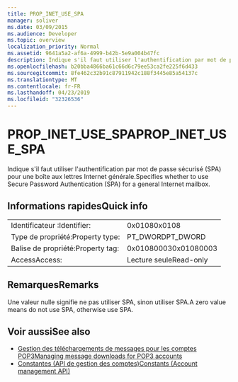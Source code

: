```yaml
---
title: PROP_INET_USE_SPA
manager: soliver
ms.date: 03/09/2015
ms.audience: Developer
ms.topic: overview
localization_priority: Normal
ms.assetid: 9641a5a2-af6a-4999-b42b-5e9a004b47fc
description: Indique s'il faut utiliser l'authentification par mot de passe sécurisé (SPA) pour une boîte aux lettres Internet générale.
ms.openlocfilehash: b20bba4866ba61c66d6c79ee53ca2fe225f6d433
ms.sourcegitcommit: 8fe462c32b91c87911942c188f3445e85a54137c
ms.translationtype: MT
ms.contentlocale: fr-FR
ms.lasthandoff: 04/23/2019
ms.locfileid: "32326536"
---
```

# <a name="propinetusespa"></a><span data-ttu-id="59208-103">PROP_INET_USE_SPA</span><span class="sxs-lookup"><span data-stu-id="59208-103">PROP_INET_USE_SPA</span></span>

<span data-ttu-id="59208-104">Indique s'il faut utiliser l'authentification par mot de passe sécurisé (SPA) pour une boîte aux lettres Internet générale.</span><span class="sxs-lookup"><span data-stu-id="59208-104">Specifies whether to use Secure Password Authentication (SPA) for a general Internet mailbox.</span></span>
  
## <a name="quick-info"></a><span data-ttu-id="59208-105">Informations rapides</span><span class="sxs-lookup"><span data-stu-id="59208-105">Quick info</span></span>

|||
|:-----|:-----|
|<span data-ttu-id="59208-106">Identificateur :</span><span class="sxs-lookup"><span data-stu-id="59208-106">Identifier:</span></span>  <br/> |<span data-ttu-id="59208-107">0x0108</span><span class="sxs-lookup"><span data-stu-id="59208-107">0x0108</span></span>  <br/> |
|<span data-ttu-id="59208-108">Type de propriété:</span><span class="sxs-lookup"><span data-stu-id="59208-108">Property type:</span></span>  <br/> |<span data-ttu-id="59208-109">PT_DWORD</span><span class="sxs-lookup"><span data-stu-id="59208-109">PT_DWORD</span></span>  <br/> |
|<span data-ttu-id="59208-110">Balise de propriété:</span><span class="sxs-lookup"><span data-stu-id="59208-110">Property tag:</span></span>  <br/> |<span data-ttu-id="59208-111">0x01080003</span><span class="sxs-lookup"><span data-stu-id="59208-111">0x01080003</span></span>  <br/> |
|<span data-ttu-id="59208-112">Access</span><span class="sxs-lookup"><span data-stu-id="59208-112">Access:</span></span>  <br/> |<span data-ttu-id="59208-113">Lecture seule</span><span class="sxs-lookup"><span data-stu-id="59208-113">Read-only</span></span>  <br/> |
   
## <a name="remarks"></a><span data-ttu-id="59208-114">Remarques</span><span class="sxs-lookup"><span data-stu-id="59208-114">Remarks</span></span>

<span data-ttu-id="59208-115">Une valeur nulle signifie ne pas utiliser SPA, sinon utiliser SPA.</span><span class="sxs-lookup"><span data-stu-id="59208-115">A zero value means do not use SPA, otherwise use SPA.</span></span>
  
## <a name="see-also"></a><span data-ttu-id="59208-116">Voir aussi</span><span class="sxs-lookup"><span data-stu-id="59208-116">See also</span></span>

- [<span data-ttu-id="59208-117">Gestion des téléchargements de messages pour les comptes POP3</span><span class="sxs-lookup"><span data-stu-id="59208-117">Managing message downloads for POP3 accounts</span></span>](managing-message-downloads-for-pop3-accounts.md) 
- [<span data-ttu-id="59208-118">Constantes (API de gestion des comptes)</span><span class="sxs-lookup"><span data-stu-id="59208-118">Constants (Account management API)</span></span>](constants-account-management-api.md)

